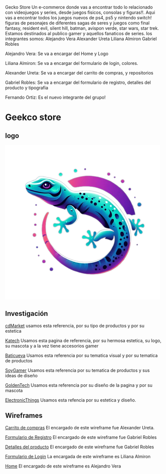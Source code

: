 Gecko Store
Un e-commerce donde vas a encontrar todo lo relacionado con videojuegos y series,
desde juegos fisicos, consolas y figuras!!.
Aqui vas a encontrar todos los juegos nuevos de ps4, ps5 y nintendo switch!
figuras de pesonajes de diferentes sagas de seres y juegos como final fantasy, resident evil, silent hill, batman, avispon verde, star wars, star trek.
Estamos destinados al publico gamer y aquellos fanaticos de series.
los integrantes somos:
Alejandro Vera
Alexander Ureta
Liliana Almiron
Gabriel Robles

Alejandro Vera:
Se va a encargar del Home y Logo

Liliana Almiron:
Se va a encargar del formulario de login, colores.

Alexander Ureta:
Se va a encargar del carrito de compras, y repositorios

Gabriel Robles:
Se va a encargar del formulario de registro, detalles del producto y tipografia

Fernando Ortiz: Es el nuevo integrante del grupo!
# Geekco store

## logo

![logo](./example/desing/logo/logogecko-removebg-preview.png)

## Investigación
[cdMarket](https://www.cdmarket.com.ar/tienda/juegos-y-juguetes/figuras-y-estatuillas-y-estatuillas-3594) usamos esta referencia, por su tipo de productos y por su estetica

[Katech](https://katech.com.ar/) Usamos esta pagina de referencia, por su hermosa estetica, su logo, su mascota y a la vez tiene accesorios gamer

[Baticueva](https://labaticuevatienda.com/) Usamos esta referencia por su tematica visual y por su tematica de productos

[SoyGamer](https://soygamerargentina.com/) Usamos esta referencia por su tematica de productos y sus ideas de diseño

[GoldenTech](https://goldentechstore.com.ar/) Usamos esta referencia por su diseño de la pagina y por su mascota

[ElectronicThings](https://electronicthings.com.ar/) Usamos esta refencia por su estetica y diseño.

## Wireframes
[Carrito de compras](https://www.figma.com/file/5ddnKhsIoRCMpSJsiiQkKi/Carrito-de-compras?type=design&node-id=0%3A1&mode=design&t=fxhZDZ42HNXp29DX-1) El encargado de este wireframe fue Alexander Ureta.

[Formulario de Registro](https://www.figma.com/file/mNMsFv1AgFQ6JgYfJKb7tT/Registro?type=design&node-id=71-42&mode=design&t=fwEj4GHgDRz9hLjX-0) El encargado de este wireframe fue Gabriel Robles

[Detalles del producto](https://www.figma.com/file/s8H7o5teOevZ18RahlWifQ/Detalles-del-producto?type=design&node-id=0%3A1&mode=design&t=HWaMw98qv8HFUTrP-1) El encargado de este wireframe fue Gabriel Robles

[Formulario de Login](https://www.figma.com/file/ZmKl8b3bsyEbiv5l5oBCOe/Login?type=design&node-id=17%3A6&mode=design&t=aWUQVQipDpJXPO3v-1) La encargada de este wireframe es Liliana Almiron

[Home](https://www.figma.com/file/TfVd2NPDgr0zr2H4xPSzAz/Untitled?type=design&node-id=0%3A1&mode=design&t=fytTy0JgjgVwVh18-1) El encargado de este wireframe es Alejandro Vera
